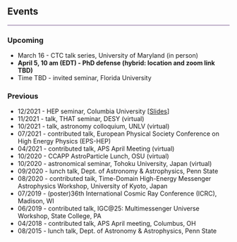 ## Events
<hr style="height:2px;border-width:0;color:gray;background-color:#B3A1BF">

<div id="calendar"></div>
<script src="//cdnjs.cloudflare.com/ajax/libs/moment.js/2.5.1/moment.min.js"></script>

### Upcoming
* March 16 - CTC talk series, University of Maryland (in person)
* **April 5, 10 am (EDT) - PhD defense (hybrid: location and zoom link TBD)**
* Time TBD - invited seminar, Florida University

### Previous
* 12/2021 - HEP seminar, Columbia University [[Slides](https://yuan-cc.github.io/files/columbia_slides.pdf)]
* 11/2021 - talk, THAT seminar, DESY (virtual)
* 10/2021 - talk, astronomy colloquium, UNLV (virtual)
* 07/2021 - contributed talk, European Physical Society Conference on High Energy Physics (EPS-HEP)
* 04/2021 - contributed talk, APS April Meeting (virtual)
* 10/2020 - CCAPP AstroParticle Lunch, OSU (virtual)
* 10/2020 - astronomical seminar, Tohoku University, Japan (virtual) 
* 09/2020 - lunch talk, Dept. of Astronomy & Astrophysics, Penn State 
* 08/2020 - contributed taik, Time-Domain High-Energy Messenger Astrophysics Workshop, University of Kyoto, Japan
* 07/2019 - (poster)36th International Cosmic Ray Conference (ICRC), Madison, WI
* 06/2019 - contributed talk, IGC@25: Multimessenger Universe Workshop, State College, PA
* 04/2018 - contributed talk, APS April meeting, Columbus, OH
* 08/2015 - lunch talk, Dept. of Astronomy & Astrophysics, Penn State
